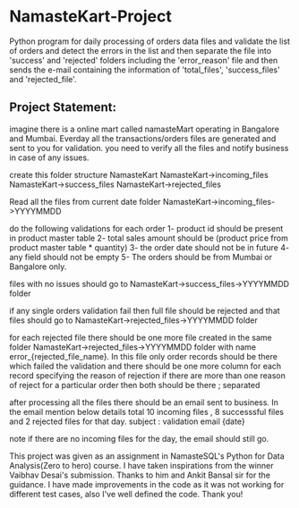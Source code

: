 # NamasteKart-Project
Python program for daily processing of orders data files and validate the list of orders and detect the errors in the list and then separate the file into 'success' and 'rejected' folders including the 'error_reason' file and then sends the e-mail containing the information of 'total_files', 'success_files' and 'rejected_file'.

## Project Statement:
imagine there is a online mart called namasteMart operating in Bangalore and Mumbai. Everday all the transactions/orders files are generated and sent to you for validation.
you need to verify all the files and notify business in case of any issues.

create this folder structure 
NamasteKart
NamasteKart->incoming_files
NamasteKart->success_files
NamasteKart->rejected_files

Read all the files from current date folder NamasteKart->incoming_files->YYYYMMDD

do the following validations for each order
1- product id should be present in product master table
2- total sales amount should be (product price from product master table * quantity)
3- the order date should not be in future
4- any field should not be empty
5- The orders should be from Mumbai or Bangalore only.

files with no issues should go to NamasteKart->success_files->YYYYMMDD folder 

if any single orders validation fail then full file should be rejected and that files should go to NamasteKart->rejected_files->YYYYMMDD folder 

for each rejected file there should be one more file created in the same folder NamasteKart->rejected_files->YYYYMMDD folder with name error_{rejected_file_name}. 
In this file only order records should be there which failed the validation and there should be one more column for each record specifying the reason of rejection
if there are more than one reason of reject for a particular order then both should be there ; separated

after processing all the files there should be an email sent to business. In the email mention below details 
total 10 incoming files , 8 successsful files and 2 rejected files for that day.
subject : validation email {date}

note if there are no incoming files for the day, the email should still go.

This project was given as an assignment in NamasteSQL's Python for Data Analysis(Zero to hero) course.
I have taken inspirations from the winner Vaibhav Desai's submission. Thanks to him and Ankit Bansal sir for the guidance.
I have made improvements in the code as it was not working for different test cases, also I've well defined the code.
Thank you!
